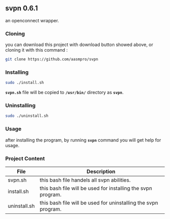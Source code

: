 ## svpn 0.6.1

an openconnect wrapper.

### Cloning

you can download this project with download button showed above, or cloning it with this command :

```bash
git clone https://github.com/aasmpro/svpn
```

### Installing

```bash
sudo ./install.sh
```

**`svpn.sh`** file will be copied to **`/usr/bin/`** directory as **`svpn`**.

### Uninstalling

```bash
sudo ./uninstall.sh
```

### Usage

after installing the program, by running **`svpn`** command you will get help for usage.

### Project Content

| File         | Description                                                    |
| ------------ | -------------------------------------------------------------- |
| svpn.sh      | this bash file handels all svpn abilities.                     |
| install.sh   | this bash file will be used for installing the svpn program.   |
| uninstall.sh | this bash file will be used for uninstalling the svpn program. |
